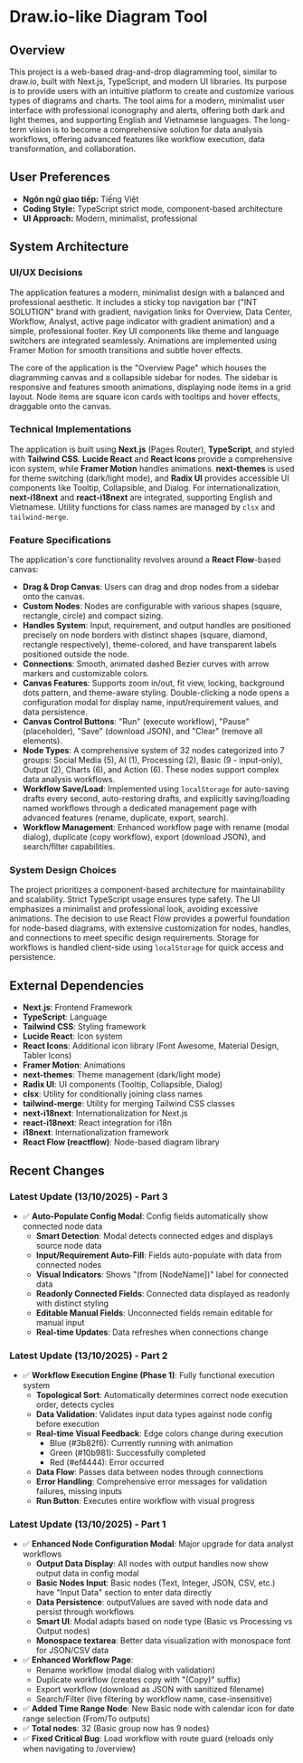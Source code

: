 # Draw.io-like Diagram Tool

## Overview
This project is a web-based drag-and-drop diagramming tool, similar to draw.io, built with Next.js, TypeScript, and modern UI libraries. Its purpose is to provide users with an intuitive platform to create and customize various types of diagrams and charts. The tool aims for a modern, minimalist user interface with professional iconography and alerts, offering both dark and light themes, and supporting English and Vietnamese languages. The long-term vision is to become a comprehensive solution for data analysis workflows, offering advanced features like workflow execution, data transformation, and collaboration.

## User Preferences
- **Ngôn ngữ giao tiếp:** Tiếng Việt
- **Coding Style:** TypeScript strict mode, component-based architecture
- **UI Approach:** Modern, minimalist, professional

## System Architecture

### UI/UX Decisions
The application features a modern, minimalist design with a balanced and professional aesthetic. It includes a sticky top navigation bar ("INT SOLUTION" brand with gradient, navigation links for Overview, Data Center, Workflow, Analyst, active page indicator with gradient animation) and a simple, professional footer. Key UI components like theme and language switchers are integrated seamlessly. Animations are implemented using Framer Motion for smooth transitions and subtle hover effects.

The core of the application is the "Overview Page" which houses the diagramming canvas and a collapsible sidebar for nodes. The sidebar is responsive and features smooth animations, displaying node items in a grid layout. Node items are square icon cards with tooltips and hover effects, draggable onto the canvas.

### Technical Implementations
The application is built using **Next.js** (Pages Router), **TypeScript**, and styled with **Tailwind CSS**. **Lucide React** and **React Icons** provide a comprehensive icon system, while **Framer Motion** handles animations. **next-themes** is used for theme switching (dark/light mode), and **Radix UI** provides accessible UI components like Tooltip, Collapsible, and Dialog. For internationalization, **next-i18next** and **react-i18next** are integrated, supporting English and Vietnamese. Utility functions for class names are managed by `clsx` and `tailwind-merge`.

### Feature Specifications
The application's core functionality revolves around a **React Flow**-based canvas:
- **Drag & Drop Canvas**: Users can drag and drop nodes from a sidebar onto the canvas.
- **Custom Nodes**: Nodes are configurable with various shapes (square, rectangle, circle) and compact sizing.
- **Handles System**: Input, requirement, and output handles are positioned precisely on node borders with distinct shapes (square, diamond, rectangle respectively), theme-colored, and have transparent labels positioned outside the node.
- **Connections**: Smooth, animated dashed Bezier curves with arrow markers and customizable colors.
- **Canvas Features**: Supports zoom in/out, fit view, locking, background dots pattern, and theme-aware styling. Double-clicking a node opens a configuration modal for display name, input/requirement values, and data persistence.
- **Canvas Control Buttons**: "Run" (execute workflow), "Pause" (placeholder), "Save" (download JSON), and "Clear" (remove all elements).
- **Node Types**: A comprehensive system of 32 nodes categorized into 7 groups: Social Media (5), AI (1), Processing (2), Basic (9 - input-only), Output (2), Charts (6), and Action (6). These nodes support complex data analysis workflows.
- **Workflow Save/Load**: Implemented using `localStorage` for auto-saving drafts every second, auto-restoring drafts, and explicitly saving/loading named workflows through a dedicated management page with advanced features (rename, duplicate, export, search).
- **Workflow Management**: Enhanced workflow page with rename (modal dialog), duplicate (copy workflow), export (download JSON), and search/filter capabilities.

### System Design Choices
The project prioritizes a component-based architecture for maintainability and scalability. Strict TypeScript usage ensures type safety. The UI emphasizes a minimalist and professional look, avoiding excessive animations. The decision to use React Flow provides a powerful foundation for node-based diagrams, with extensive customization for nodes, handles, and connections to meet specific design requirements. Storage for workflows is handled client-side using `localStorage` for quick access and persistence.

## External Dependencies
- **Next.js**: Frontend Framework
- **TypeScript**: Language
- **Tailwind CSS**: Styling framework
- **Lucide React**: Icon system
- **React Icons**: Additional icon library (Font Awesome, Material Design, Tabler Icons)
- **Framer Motion**: Animations
- **next-themes**: Theme management (dark/light mode)
- **Radix UI**: UI components (Tooltip, Collapsible, Dialog)
- **clsx**: Utility for conditionally joining class names
- **tailwind-merge**: Utility for merging Tailwind CSS classes
- **next-i18next**: Internationalization for Next.js
- **react-i18next**: React integration for i18n
- **i18next**: Internationalization framework
- **React Flow (reactflow)**: Node-based diagram library

## Recent Changes

### Latest Update (13/10/2025) - Part 3
- ✅ **Auto-Populate Config Modal**: Config fields automatically show connected node data
  - **Smart Detection**: Modal detects connected edges and displays source node data
  - **Input/Requirement Auto-Fill**: Fields auto-populate with data from connected nodes
  - **Visual Indicators**: Shows "(from [NodeName])" label for connected data
  - **Readonly Connected Fields**: Connected data displayed as readonly with distinct styling
  - **Editable Manual Fields**: Unconnected fields remain editable for manual input
  - **Real-time Updates**: Data refreshes when connections change

### Latest Update (13/10/2025) - Part 2
- ✅ **Workflow Execution Engine (Phase 1)**: Fully functional execution system
  - **Topological Sort**: Automatically determines correct node execution order, detects cycles
  - **Data Validation**: Validates input data types against node config before execution
  - **Real-time Visual Feedback**: Edge colors change during execution
    - Blue (#3b82f6): Currently running with animation
    - Green (#10b981): Successfully completed
    - Red (#ef4444): Error occurred
  - **Data Flow**: Passes data between nodes through connections
  - **Error Handling**: Comprehensive error messages for validation failures, missing inputs
  - **Run Button**: Executes entire workflow with visual progress

### Latest Update (13/10/2025) - Part 1
- ✅ **Enhanced Node Configuration Modal**: Major upgrade for data analyst workflows
  - **Output Data Display**: All nodes with output handles now show output data in config modal
  - **Basic Nodes Input**: Basic nodes (Text, Integer, JSON, CSV, etc.) have "Input Data" section to enter data directly
  - **Data Persistence**: outputValues are saved with node data and persist through workflows
  - **Smart UI**: Modal adapts based on node type (Basic vs Processing vs Output nodes)
  - **Monospace textarea**: Better data visualization with monospace font for JSON/CSV data
- ✅ **Enhanced Workflow Page**: 
  - Rename workflow (modal dialog with validation)
  - Duplicate workflow (creates copy with "(Copy)" suffix)
  - Export workflow (download as JSON with sanitized filename)
  - Search/Filter (live filtering by workflow name, case-insensitive)
- ✅ **Added Time Range Node**: New Basic node with calendar icon for date range selection (From/To outputs)
- ✅ **Total nodes**: 32 (Basic group now has 9 nodes)
- ✅ **Fixed Critical Bug**: Load workflow with route guard (reloads only when navigating to /overview)